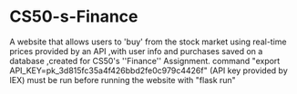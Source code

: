 # CS50-s-Finance
A website that allows users to 'buy' from the stock market using real-time prices provided by an API ,with user info and purchases saved on a database ,created for CS50's ''Finance'' Assignment.
command "export API_KEY=pk_3d815fc35a4f426bbd2fe0c979c4426f" (API key provided by IEX) must be run before running the website with "flask run"
